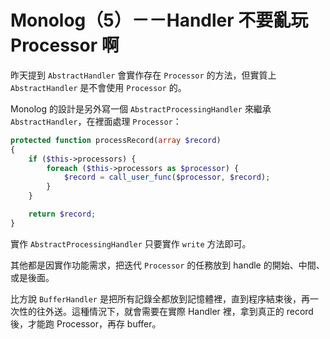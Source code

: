 # Monolog（5）－－Handler 不要亂玩 Processor 啊

昨天提到 `AbstractHandler` 會實作存在 `Processor` 的方法，但實質上 `AbstractHandler` 是不會使用 `Processor` 的。

Monolog 的設計是另外寫一個 `AbstractProcessingHandler` 來繼承 `AbstractHandler`，在裡面處理 `Processor`：

```php
protected function processRecord(array $record)
{
    if ($this->processors) {
        foreach ($this->processors as $processor) {
            $record = call_user_func($processor, $record);
        }
    }

    return $record;
}
```

實作 `AbstractProcessingHandler` 只要實作 `write` 方法即可。

其他都是因實作功能需求，把迭代 `Processor` 的任務放到 handle 的開始、中間、或是後面。

比方說 `BufferHandler` 是把所有記錄全都放到記憶體裡，直到程序結束後，再一次性的往外送。這種情況下，就會需要在實際 Handler 裡，拿到真正的 record 後，才能跑 Processor，再存 buffer。



